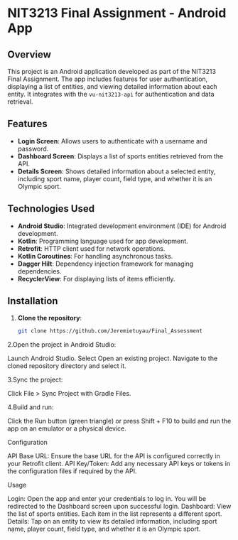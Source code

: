 # NIT3213 Final Assignment - Android App

## Overview

This project is an Android application developed as part of the NIT3213 Final Assignment. The app includes features for user authentication, displaying a list of entities, and viewing detailed information about each entity. It integrates with the `vu-nit3213-api` for authentication and data retrieval.

## Features

- **Login Screen**: Allows users to authenticate with a username and password.
- **Dashboard Screen**: Displays a list of sports entities retrieved from the API.
- **Details Screen**: Shows detailed information about a selected entity, including sport name, player count, field type, and whether it is an Olympic sport.

## Technologies Used

- **Android Studio**: Integrated development environment (IDE) for Android development.
- **Kotlin**: Programming language used for app development.
- **Retrofit**: HTTP client used for network operations.
- **Kotlin Coroutines**: For handling asynchronous tasks.
- **Dagger Hilt**: Dependency injection framework for managing dependencies.
- **RecyclerView**: For displaying lists of items efficiently.

## Installation

1. **Clone the repository**:
   ```bash
   git clone https://github.com/Jeremietuyau/Final_Assessment
2.Open the project in Android Studio:

Launch Android Studio.
Select Open an existing project.
Navigate to the cloned repository directory and select it.

3.Sync the project:

Click File > Sync Project with Gradle Files.

4.Build and run:

Click the Run button (green triangle) or press Shift + F10 to build and run the app on an emulator or a physical device.

Configuration


API Base URL: Ensure the base URL for the API is configured correctly in your Retrofit client.
API Key/Token: Add any necessary API keys or tokens in the configuration files if required by the API.

Usage

Login: Open the app and enter your credentials to log in. You will be redirected to the Dashboard screen upon successful login.
Dashboard: View the list of sports entities. Each item in the list represents a different sport.
Details: Tap on an entity to view its detailed information, including sport name, player count, field type, and whether it is an Olympic sport.
